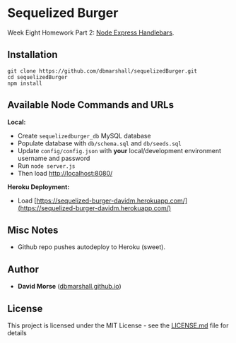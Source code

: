 # Sequelized Burger

Week Eight Homework Part 2: [Node Express Handlebars](http://ucb.bootcampcontent.com/UCB-Coding-Bootcamp/09-11-2017-UCB-Class-Repository-FSF-FT/blob/master/08-week/homework/part-2/homework_instructions.md).

## Installation

```
git clone https://github.com/dbmarshall/sequelizedBurger.git
cd sequelizedBurger
npm install
```

## Available Node Commands and URLs

**Local:** 

* Create `sequelizedburger_db` MySQL database 
* Populate database with `db/schema.sql` and `db/seeds.sql`
* Update `config/config.json` with **your** local/development environment username and password
* Run `node server.js` 
* Then load [http://localhost:8080/](http://localhost:8080/)

**Heroku Deployment:** 

* Load [https://sequelized-burger-davidm.herokuapp.com/](https://sequelized-burger-davidm.herokuapp.com/)

## Misc Notes

* Github repo pushes autodeploy to Heroku (sweet).

## Author

* **David Morse** ([dbmarshall.github.io](https://dbmarshall.github.io))

## License

This project is licensed under the MIT License - see the [LICENSE.md](LICENSE.md) file for details

